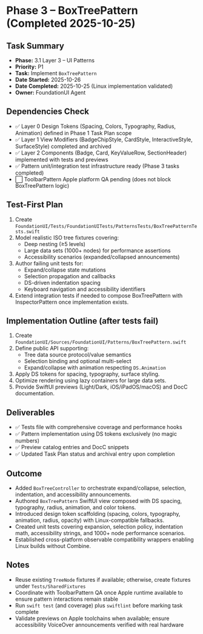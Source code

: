 # Phase 3 – BoxTreePattern (Completed 2025-10-25)

## Task Summary
- **Phase:** 3.1 Layer 3 – UI Patterns
- **Priority:** P1
- **Task:** Implement `BoxTreePattern`
- **Date Started:** 2025-10-26
- **Date Completed:** 2025-10-25 (Linux implementation validated)
- **Owner:** FoundationUI Agent

## Dependencies Check
- ✅ Layer 0 Design Tokens (Spacing, Colors, Typography, Radius, Animation) defined in Phase 1 Task Plan scope
- ✅ Layer 1 View Modifiers (BadgeChipStyle, CardStyle, InteractiveStyle, SurfaceStyle) completed and archived
- ✅ Layer 2 Components (Badge, Card, KeyValueRow, SectionHeader) implemented with tests and previews
- ✅ Pattern unit/integration test infrastructure ready (Phase 3 tasks completed)
- ⬜ ToolbarPattern Apple platform QA pending (does not block BoxTreePattern logic)

## Test-First Plan
1. Create `FoundationUI/Tests/FoundationUITests/PatternsTests/BoxTreePatternTests.swift`
2. Model realistic ISO tree fixtures covering:
   - Deep nesting (≥5 levels)
   - Large data sets (1000+ nodes) for performance assertions
   - Accessibility scenarios (expanded/collapsed announcements)
3. Author failing unit tests for:
   - Expand/collapse state mutations
   - Selection propagation and callbacks
   - DS-driven indentation spacing
   - Keyboard navigation and accessibility identifiers
4. Extend integration tests if needed to compose BoxTreePattern with InspectorPattern once implementation exists.

## Implementation Outline (after tests fail)
1. Create `FoundationUI/Sources/FoundationUI/Patterns/BoxTreePattern.swift`
2. Define public API supporting:
   - Tree data source protocol/value semantics
   - Selection binding and optional multi-select
   - Expand/collapse with animation respecting `DS.Animation`
3. Apply DS tokens for spacing, typography, surface styling.
4. Optimize rendering using lazy containers for large data sets.
5. Provide SwiftUI previews (Light/Dark, iOS/iPadOS/macOS) and DocC documentation.

## Deliverables
- ✅ Tests file with comprehensive coverage and performance hooks
- ✅ Pattern implementation using DS tokens exclusively (no magic numbers)
- ✅ Preview catalog entries and DocC snippets
- ✅ Updated Task Plan status and archival entry upon completion

## Outcome
- Added `BoxTreeController` to orchestrate expand/collapse, selection, indentation, and accessibility announcements.
- Authored `BoxTreePattern` SwiftUI view composed with DS spacing, typography, radius, animation, and color tokens.
- Introduced design token scaffolding (spacing, colors, typography, animation, radius, opacity) with Linux-compatible fallbacks.
- Created unit tests covering expansion, selection policy, indentation math, accessibility strings, and 1000+ node performance scenarios.
- Established cross-platform observable compatibility wrappers enabling Linux builds without Combine.

## Notes
- Reuse existing `TreeNode` fixtures if available; otherwise, create fixtures under `Tests/SharedFixtures`
- Coordinate with ToolbarPattern QA once Apple runtime available to ensure pattern interactions remain stable
- Run `swift test` (and coverage) plus `swiftlint` before marking task complete
- Validate previews on Apple toolchains when available; ensure accessibility VoiceOver announcements verified with real hardware
